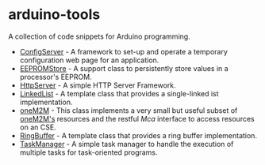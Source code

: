 # arduino-tools
A collection of code snippets for Arduino programming.

- [ConfigServer](ConfigServer) - A framework to set-up and operate a temporary configuration web page for an application.
- [EEPROMStore](EEPROMStore) - A support class to persistently store values in a processor's EEPROM.
- [HttpServer](HttpServer) - A simple HTTP Server Framework.
- [LinkedList](LinkedList) - A template class that provides a single-linked ist implementation.
- [oneM2M](oneM2M) - This class implements a very small but useful subset of
[oneM2M's](http://www.onem2m.org) resources and the restful *Mca* interface 
to access resources on an CSE.
- [RingBuffer](RingBuffer) - A template class that provides a ring buffer implementation.
- [TaskManager](TaskManager) - A simple task manager to handle the execution of multiple tasks for task-oriented programs.
